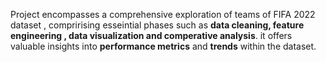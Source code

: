 Project encompasses a comprehensive exploration of teams of FIFA 2022 dataset , comprirising esseintial phases such as **data cleaning, feature engineering , data visualization and comperative analysis**.
it offers valuable insights into **performance metrics** and **trends** within  the dataset.
